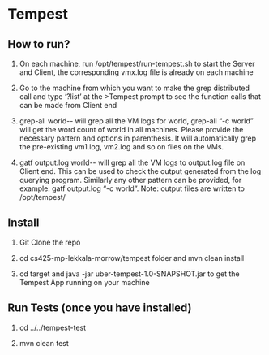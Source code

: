 Tempest
=======

How to run?
-----------
1) On each machine, run /opt/tempest/run-tempest.sh to start the Server and Client, the corresponding vmx.log file is already on each machine

2) Go to the machine from which you want to make the grep distributed call and type ‘?list’ at the >Tempest prompt to see the function calls that can be made from Client end

3) grep-all world-- will grep all the VM logs for world,
grep-all “-c world”  will get the word count of world in all machines. Please provide the necessary pattern and options in parenthesis. It will automatically grep the pre-existing vm1.log, vm2.log and so on files on the VMs.

4) gatf output.log world-- will grep all the VM logs to output.log file on Client end. This can be used to check the output generated from the log querying program. Similarly any other pattern can be provided, for example: gatf output.log “-c world”. Note: output files are written to /opt/tempest/

Install
-------
1) Git Clone the repo 

2) cd cs425-mp-lekkala-morrow/tempest folder and mvn clean install 

3) cd target and java -jar uber-tempest-1.0-SNAPSHOT.jar to get the Tempest App running on your machine

Run Tests (once you have installed)
-----------------------------------
1) cd ../../tempest-test

2) mvn clean test
